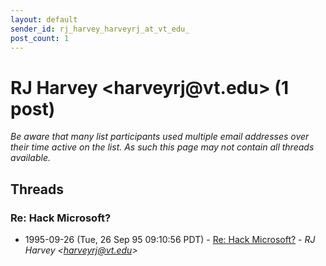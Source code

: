 ```yaml
---
layout: default
sender_id: rj_harvey_harveyrj_at_vt_edu_
post_count: 1
---
```


# RJ Harvey <harveyrj<span>@</span>vt.edu> (1 post)

_Be aware that many list participants used multiple email addresses over their time active on the list. As such this page may not contain all threads available._

## Threads

### Re: Hack Microsoft?
+ 1995-09-26 (Tue, 26 Sep 95 09:10:56 PDT) - [Re: Hack Microsoft?](/archive/1995/09/da6599263861639cadd21777f97369a3e893b8ef1661d810b0aa74863b7b3d83) - _RJ Harvey \<harveyrj@vt.edu\>_

